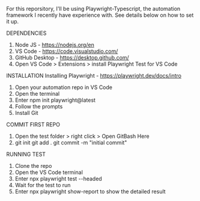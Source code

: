 For this reporsitory, I'll be using Playwright-Typescript, the automation framework I recently have experience with.
See details below on how to set it up. 

DEPENDENCIES
1. Node JS - https://nodejs.org/en
2. VS Code - https://code.visualstudio.com/
3. GitHub Desktop - https://desktop.github.com/
4. Open VS Code > Extensions > install Playwright Test for VS Code

INSTALLATION
Installing Playwright - https://playwright.dev/docs/intro
1. Open your automation repo in VS Code
2. Open the terminal
3. Enter npm init playwright@latest
4. Follow the prompts
5. Install Git

COMMIT FIRST REPO
1. Open the test folder > right click > Open GitBash Here
2. git init
git add .
git commit -m "initial commit"

RUNNING TEST
1. Clone the repo
2. Open the VS Code terminal
3. Enter npx playwright test --headed
4. Wait for the test to run
5. Enter npx playwright show-report to show the detailed result